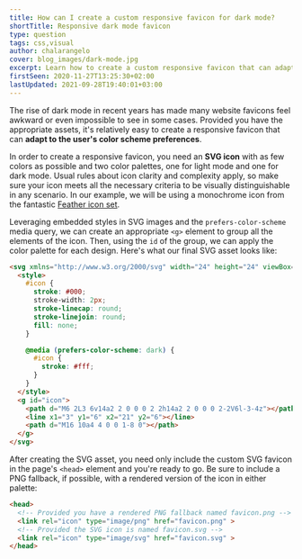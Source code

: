 ```yaml
---
title: How can I create a custom responsive favicon for dark mode?
shortTitle: Responsive dark mode favicon
type: question
tags: css,visual
author: chalarangelo
cover: blog_images/dark-mode.jpg
excerpt: Learn how to create a custom responsive favicon that can adapt its color palette for dark mode with this quick guide.
firstSeen: 2020-11-27T13:25:30+02:00
lastUpdated: 2021-09-28T19:40:01+03:00
---
```


The rise of dark mode in recent years has made many website favicons feel awkward or even impossible to see in some cases. Provided you have the appropriate assets, it's relatively easy to create a responsive favicon that can **adapt to the user's color scheme preferences**.

In order to create a responsive favicon, you need an **SVG icon** with as few colors as possible and two color palettes, one for light mode and one for dark mode. Usual rules about icon clarity and complexity apply, so make sure your icon meets all the necessary criteria to be visually distinguishable in any scenario. In our example, we will be using a monochrome icon from the fantastic [Feather icon set](https://feathericons.com/).

Leveraging embedded styles in SVG images and the `prefers-color-scheme` media query, we can create an appropriate `<g>` element to group all the elements of the icon. Then, using the `id` of the group, we can apply the color palette for each design. Here's what our final SVG asset looks like:

```html
<svg xmlns="http://www.w3.org/2000/svg" width="24" height="24" viewBox="0 0 24 24">
  <style>
    #icon {
      stroke: #000;
      stroke-width: 2px;
      stroke-linecap: round;
      stroke-linejoin: round;
      fill: none;
    }

    @media (prefers-color-scheme: dark) {
      #icon {
        stroke: #fff;
      }
    }
  </style>
  <g id="icon">
    <path d="M6 2L3 6v14a2 2 0 0 0 2 2h14a2 2 0 0 0 2-2V6l-3-4z"></path>
    <line x1="3" y1="6" x2="21" y2="6"></line>
    <path d="M16 10a4 4 0 0 1-8 0"></path>
  </g>
</svg>
```

After creating the SVG asset, you need only include the custom SVG favicon in the page's `<head>` element and you're ready to go. Be sure to include a PNG fallback, if possible, with a rendered version of the icon in either palette:

```html
<head>
  <!-- Provided you have a rendered PNG fallback named favicon.png -->
  <link rel="icon" type="image/png" href="favicon.png" >
  <!-- Provided the SVG icon is named favicon.svg -->
  <link rel="icon" type="image/svg" href="favicon.svg" >
</head>
```
